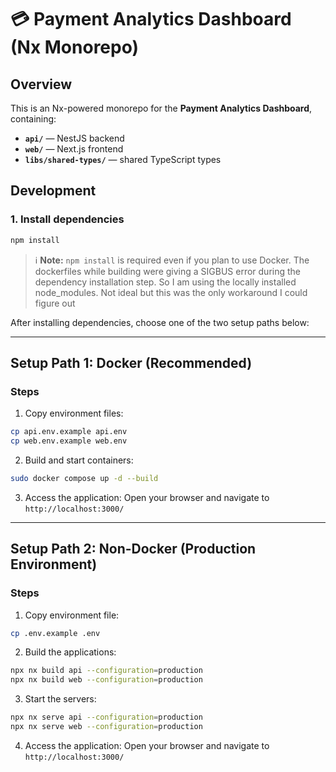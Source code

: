 # 💳 Payment Analytics Dashboard (Nx Monorepo)

## Overview
This is an Nx-powered monorepo for the **Payment Analytics Dashboard**, containing:
- **`api/`** — NestJS backend
- **`web/`** — Next.js frontend
- **`libs/shared-types/`** — shared TypeScript types

## Development

### 1. Install dependencies
```bash
npm install
```

> ℹ️ **Note:** `npm install` is required even if you plan to use Docker. The dockerfiles while building were giving a SIGBUS error during the dependency installation step. So I am using the locally installed node_modules. Not ideal but this was the only workaround I could figure out

After installing dependencies, choose one of the two setup paths below:

---

## Setup Path 1: Docker (Recommended)

### Steps
1. Copy environment files:
```bash
cp api.env.example api.env
cp web.env.example web.env
```

2. Build and start containers:
```bash
sudo docker compose up -d --build
```

3. Access the application:
Open your browser and navigate to `http://localhost:3000/`

---

## Setup Path 2: Non-Docker (Production Environment)

### Steps
1. Copy environment file:
```bash
cp .env.example .env
```

2. Build the applications:
```bash
npx nx build api --configuration=production
npx nx build web --configuration=production
```

3. Start the servers:
```bash
npx nx serve api --configuration=production
npx nx serve web --configuration=production
```

4. Access the application:
Open your browser and navigate to `http://localhost:3000/`